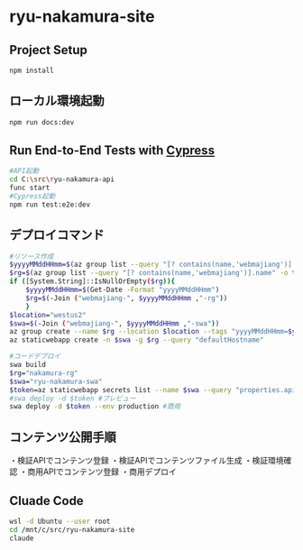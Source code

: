 # ryu-nakamura-site

## Project Setup

```sh
npm install
```

## ローカル環境起動

```sh
npm run docs:dev
```


## Run End-to-End Tests with [Cypress](https://www.cypress.io/)

```sh
#API起動
cd C:\src\ryu-nakamura-api
func start
#Cypress起動
npm run test:e2e:dev
```



## デプロイコマンド

```sh
#リソース作成
$yyyyMMddHHmm=$(az group list --query "[? contains(name,'webmajiang')].tags.yyyyMMddHHmm" -o tsv)
$rg=$(az group list --query "[? contains(name,'webmajiang')].name" -o tsv)
if ([System.String]::IsNullOrEmpty($rg)){
    $yyyyMMddHHmm=$(Get-Date -Format "yyyyMMddHHmm")
    $rg=$(-Join ("webmajiang-", $yyyyMMddHHmm ,"-rg"))
    }
$location="westus2"
$swa=$(-Join ("webmajiang-", $yyyyMMddHHmm ,"-swa"))
az group create --name $rg --location $location --tags "yyyyMMddHHmm=$yyyyMMddHHmm"
az staticwebapp create -n $swa -g $rg --query "defaultHostname"

#コードデプロイ
swa build
$rg="nakamura-rg"
$swa="ryu-nakamura-swa"
$token=az staticwebapp secrets list --name $swa --query "properties.apiKey" -o tsv
#swa deploy -d $token #プレビュー
swa deploy -d $token --env production #商用

```

## コンテンツ公開手順
・検証APIでコンテンツ登録
・検証APIでコンテンツファイル生成
・検証環境確認
・商用APIでコンテンツ登録
・商用デプロイ

## Cluade Code
```sh
wsl -d Ubuntu --user root
cd /mnt/c/src/ryu-nakamura-site
claude
```